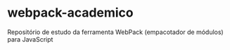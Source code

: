 # webpack-academico
Repositório de estudo da ferramenta WebPack (empacotador de módulos) para JavaScript
